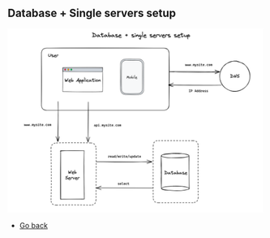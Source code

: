 ## Database + Single servers setup

![Database + single servers setup](./05-database-single-servers-setup.png)

* [Go back](../readme.md)
